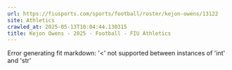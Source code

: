 ```yaml
---
url: https://fiusports.com/sports/football/roster/kejon-owens/13122
site: Athletics
crawled_at: 2025-05-13T10:04:44.130315
title: Kejon Owens - 2025 - Football - FIU Athletics
---
```


Error generating fit markdown: '<' not supported between instances of 'int' and 'str'